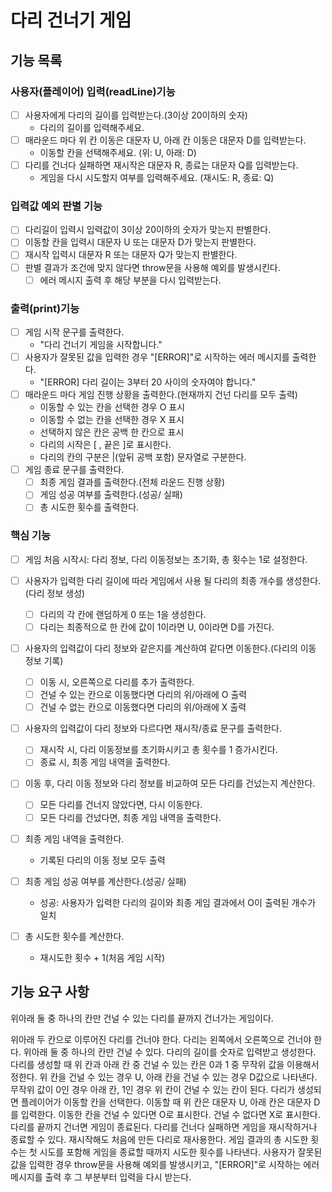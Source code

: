 # 다리 건너기 게임

## 기능 목록

### 사용자(플레이어) 입력(readLine)기능

  - [ ] 사용자에게 다리의 길이를 입력받는다.(3이상 20이하의 숫자)
    - 다리의 길이를 입력해주세요.
  - [ ] 매라운드 마다 위 칸 이동은 대문자 U, 아래 칸 이동은 대문자 D를 입력받는다.
    - 이동할 칸을 선택해주세요. (위: U, 아래: D)
  - [ ] 다리를 건너다 실패하면 재시작은 대문자 R, 종료는 대문자 Q를 입력받는다.
    - 게임을 다시 시도할지 여부를 입력해주세요. (재시도: R, 종료: Q)

### 입력값 예외 판별 기능

  - [ ] 다리길이 입력시 입력값이 3이상 20이하의 숫자가 맞는지 판별한다.
  - [ ] 이동할 칸을 입력시 대문자 U 또는 대문자 D가 맞는지 판별한다.
  - [ ] 재시작 입력시 대문자 R 또는 대문자 Q가 맞는지 판별한다.
  - [ ] 판별 결과가 조건에 맞지 않다면 throw문을 사용해 예외를 발생시킨다.
    - [ ] 에러 메시지 출력 후 해당 부분을 다시 입력받는다.

### 출력(print)기능

  - [ ] 게임 시작 문구를 출력한다.
    - "다리 건너기 게임을 시작합니다."
  - [ ] 사용자가 잘못된 값을 입력한 경우 "[ERROR]"로 시작하는 에러 메시지를 출력한다. 
    - "[ERROR] 다리 길이는 3부터 20 사이의 숫자여야 합니다."
  - [ ] 매라운드 마다 게임 진행 상황을 출력한다.(현재까지 건넌 다리를 모두 출력)
    - 이동할 수 있는 칸을 선택한 경우 O 표시
    - 이동할 수 없는 칸을 선택한 경우 X 표시
    - 선택하지 않은 칸은 공백 한 칸으로 표시
    - 다리의 시작은 [ , 끝은 ]로 표시한다.
    - 다리의 칸의 구분은 |(앞뒤 공백 포함) 문자열로 구분한다.
  - [ ] 게임 종료 문구를 출력한다.
    - [ ] 최종 게임 결과를 출력한다.(전체 라운드 진행 상황)
    - [ ] 게임 성공 여부를 출력한다.(성공/ 실패)
    - [ ] 총 시도한 횟수를 출력한다.

### 핵심 기능

  - [ ] 게임 처음 시작시: 다리 정보, 다리 이동정보는 초기화, 총 횟수는 1로 설정한다.

  - [ ] 사용자가 입력한 다리 길이에 따라 게임에서 사용 될 다리의 최종 개수를 생성한다.(다리 정보 생성)
    - [ ] 다리의 각 칸에 랜덤하게 0 또는 1을 생성한다.
    - [ ] 다리는 최종적으로 한 칸에 값이 1이라면 U, 0이라면 D를 가진다.

  - [ ] 사용자의 입력값이 다리 정보와 같은지를 계산하여 같다면 이동한다.(다리의 이동 정보 기록)
    - [ ] 이동 시, 오른쪽으로 다리를 추가 출력한다.
    - [ ] 건널 수 있는 칸으로 이동했다면 다리의 위/아래에 O 출력
    - [ ] 건널 수 없는 칸으로 이동했다면 다리의 위/아래에 X 출력

  - [ ] 사용자의 입력값이 다리 정보와 다르다면 재시작/종료 문구를 출력한다.
    - [ ] 재시작 시, 다리 이동정보를 초기화시키고 총 횟수를 1 증가시킨다.
    - [ ] 종료 시, 최종 게임 내역을 출력한다.

  - [ ] 이동 후, 다리 이동 정보와 다리 정보를 비교하여 모든 다리를 건넜는지 계산한다.
    - [ ] 모든 다리를 건너지 않았다면, 다시 이동한다.
    - [ ] 모든 다리를 건넜다면, 최종 게임 내역을 출력한다.

  - [ ] 최종 게임 내역을 출력한다.
    - 기록된 다리의 이동 정보 모두 출력
  - [ ] 최종 게임 성공 여부를 계산한다.(성공/ 실패)
    - 성공: 사용자가 입력한 다리의 길이와 최종 게임 결과에서 O이 출력된 개수가 일치
  - [ ] 총 시도한 횟수를 계산한다.
    - 재시도한 횟수 + 1(처음 게임 시작)

## 기능 요구 사항

위아래 둘 중 하나의 칸만 건널 수 있는 다리를 끝까지 건너가는 게임이다. 

위아래 두 칸으로 이루어진 다리를 건너야 한다.
다리는 왼쪽에서 오른쪽으로 건너야 한다.
위아래 둘 중 하나의 칸만 건널 수 있다.
다리의 길이를 숫자로 입력받고 생성한다.
다리를 생성할 때 위 칸과 아래 칸 중 건널 수 있는 칸은 0과 1 중 무작위 값을 이용해서 정한다.
위 칸을 건널 수 있는 경우 U, 아래 칸을 건널 수 있는 경우 D값으로 나타낸다.
무작위 값이 0인 경우 아래 칸, 1인 경우 위 칸이 건널 수 있는 칸이 된다.
다리가 생성되면 플레이어가 이동할 칸을 선택한다.
이동할 때 위 칸은 대문자 U, 아래 칸은 대문자 D를 입력한다.
이동한 칸을 건널 수 있다면 O로 표시한다. 건널 수 없다면 X로 표시한다.
다리를 끝까지 건너면 게임이 종료된다.
다리를 건너다 실패하면 게임을 재시작하거나 종료할 수 있다.
재시작해도 처음에 만든 다리로 재사용한다.
게임 결과의 총 시도한 횟수는 첫 시도를 포함해 게임을 종료할 때까지 시도한 횟수를 나타낸다.
사용자가 잘못된 값을 입력한 경우 throw문을 사용해 예외를 발생시키고, "[ERROR]"로 시작하는 에러 메시지를 출력 후 그 부분부터 입력을 다시 받는다.